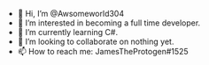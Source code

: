 - 👋 Hi, I’m @Awsomeworld304
- 👀 I’m interested in becoming a full time developer.
- 🌱 I’m currently learning C#.
- 💞️ I’m looking to collaborate on nothing yet.
- 📫 How to reach me: JamesTheProtogen#1525

<!---
Awsomeworld304/Awsomeworld304 is a ✨ special ✨ repository because its `README.md` (this file) appears on your GitHub profile.
You can click the Preview link to take a look at your changes.
--->

